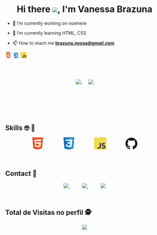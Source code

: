<h1 align="center">Hi there <img src="https://raw.githubusercontent.com/kaueMarques/kaueMarques/master/hi.gif" width="30px">, I'm Vanessa Brazuna</h1>

- 🔭 I’m currently working on nowhere

-  🌱 I’m currently learning HTML, CSS

- 📫 How to reach me **brazuna.nessa@gmail.com**


<p align="left">
<img src="https://raw.githubusercontent.com/devicons/devicon/master/icons/html5/html5-original-wordmark.svg" alt="html5"  width="20" height="20"/>
<img src="https://raw.githubusercontent.com/devicons/devicon/master/icons/css3/css3-plain-wordmark.svg" alt="css3"  width="20" height="20"/>
<img src="https://raw.githubusercontent.com/devicons/devicon/master/icons/javascript/javascript-original.svg" alt="javascript" width="20" height="20"/>
</p>
</br>
</br>
<p align="center">
  <a href="https://github.com/vanessabrazuna/github-readme-stats">
    <img
      align="center"
      src="https://github-readme-stats.vercel.app/api/top-langs/?username=vanessabrazuna&layout=compact"
    />
  </a>
  &nbsp;&nbsp;&nbsp;&nbsp;
  <a href="https://github.com/vanessabrazuna/github-readme-stats">
    <img
      align="center"
      height="165"
      src="https://github-readme-stats.vercel.app/api?username=vanessabrazuna&count_private=true&show_icons=true&custom_title=Github%20Status&hide=issues"
    />
  </a>
</p>
</br>
</br>
<p align="center"> 
</br>
</br>
  
  
  ## Skills :nerd_face: 🖖
<p align="center">
    <img height="40" src="https://raw.githubusercontent.com/devicons/devicon/master/icons/html5/html5-original.svg">
    &nbsp;&nbsp;&nbsp;&nbsp;&nbsp;&nbsp;&nbsp;&nbsp;&nbsp;&nbsp;&nbsp;&nbsp;&nbsp;
    <img height="40" src="https://raw.githubusercontent.com/devicons/devicon/master/icons/css3/css3-original.svg">
    &nbsp;&nbsp;&nbsp;&nbsp;&nbsp;&nbsp;&nbsp;&nbsp;&nbsp;&nbsp;&nbsp;&nbsp;&nbsp;
    <img height="40" src="https://raw.githubusercontent.com/devicons/devicon/master/icons/javascript/javascript-original.svg">
    &nbsp;&nbsp;&nbsp;&nbsp;&nbsp;&nbsp;&nbsp;&nbsp;&nbsp;&nbsp;&nbsp;&nbsp;&nbsp;
    <img height="40" src="https://raw.githubusercontent.com/devicons/devicon/master/icons/github/github-original.svg">
</p>
</br>

## Contact :iphone:

<p align="center">
    <a href="https://github.com/vanessabrazuna">
        <img  src="https://img.shields.io/badge/github-%23100000.svg?&style=for-the-badge&logo=github&logoColor=white&link=mailto:https://github.com/vanessabrazuna">
    </a>
    &nbsp;&nbsp;&nbsp;&nbsp;&nbsp;&nbsp;&nbsp;&nbsp;&nbsp;
    <a href="mailto:brazuna.nessa@gmail.com">
        <img src="https://img.shields.io/badge/gmail-D14836?&style=for-the-badge&logo=gmail&logoColor=white&link=mailto:brazuna.nessa@gmail.com">
    </a>
    &nbsp;&nbsp;&nbsp;&nbsp;&nbsp;&nbsp;&nbsp;&nbsp;&nbsp;
    <a href="https://www.linkedin.com/in/...">
        <img src="https://img.shields.io/badge/linkedin-%230077B5.svg?&style=for-the-badge&logo=linkedin&logoColor=white&link=mailto:https://www.linkedin.com/in/.../">
    </a>
</p>
</br>

 ## Total de Visitas no perfil :detective: <br>
 <p align="center"> 
   <img alingn="center" src="https://profile-counter.glitch.me/vanessabrazuna/count.svg" />
 </p>

</p>


